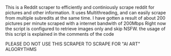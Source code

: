 This is a Reddit scraper to efficiently and continiously scrape reddit for pictures and other information. It uses Multithreading, and can easily scrape from multiple subredits at the same time. I have gotten a result of about 200 pictures per minute scraped with a internet bandwith of 200Mbps
Right now the script is configured to retrieve images only and skip NSFW.
the usage of this script is explained in the comments of the code

 PLEASE DO NOT USE THIS SCRAPER TO SCRAPE FOR "AI ART" ALGORYTHMS
